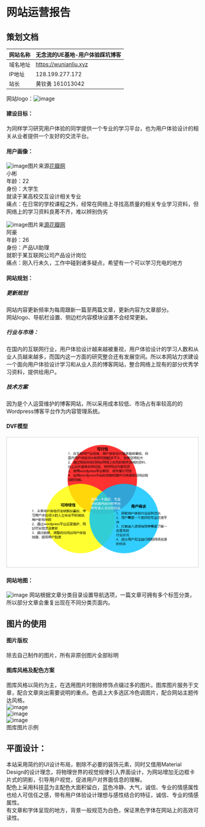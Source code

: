 # 网站运营报告
## 策划文档

网站名称| 无念流的UE基地-用户体验踩坑博客
---|---
域名地址| https://wunianliu.xyz
IP地址| 128.199.277.172
站长| 黄钦勇 161013042

网站logo：![image](https://hbimg.huabanimg.com/ed0f02cc073818a6760f498fe3a6f00e415e58d213f84-6aewN1_fw658)

#### 建设目标：
为同样学习研究用户体验的同学提供一个专业的学习平台，也为用户体验设计的相关从业者提供一个友好的交流平台。

#### 用户画像：

![image](用户画像—豪.jpg)图片来源[花瓣网](https://huaban.com/)<br>
小彬<br>
年龄：22<br>
身份：大学生<br>
就读于某高校交互设计相关专业<br>
痛点：在日常的学校课程之外，经常在网络上寻找高质量的相关专业学习资料，但网络上的学习资料良莠不齐，难以辨别伪劣<br>

![image](用户画像.png)图片来[源花瓣网](https://huaban.com/)<br>
阿豪<br>
年龄：26<br>
身份：产品UI助理<br>
就职于某互联网公司产品设计岗位<br>
痛点：刚入行未久，工作中碰到诸多疑点，希望有一个可以学习充电的地方

#### 网站规划：
##### 更新规划
网站内容更新频率为每周跟新一篇至两篇文章，更新内容为文章部分。<br>
网站logo、导航栏设置、侧边栏内容模块设置不会经常更新。
##### 行业与市场：
在国内的互联网行业，用户体验设计越来越被重视，用户体验设计的学习人数和从业人员越来越多，而国内这一方面的研究整合还有发展空间。所以本网站力求建设一个面向用户体验设计学习和从业人员的博客网站，整合网络上现有的部分优秀学习资料，提供给用户。<br>
##### 技术方案
因为是个人运营维护的博客网站，所以采用成本较低、市场占有率较高的的Wordpress博客平台作为内容管理系统。


#### DVF模型
![image](https://raw.githubusercontent.com/161013042/Web_Operations/master/%E7%AD%96%E5%88%92%E6%96%87%E6%A1%A3%E4%B8%8E%E7%BD%91%E7%AB%99%E5%9C%B0%E5%9B%BE/Web%201920%20%E2%80%93%201.png)

#### 网站地图：
![image](无念流的UE基地.png)
网站根据文章分类目录设置导航选项，一篇文章可拥有多个标签分类，所以部分文章会重复出现在不同分类页面内。

## 图片的使用
#### 图片版权
除去自己制作的图片，所有非原创图片全部标明
#### 图库风格及配色方案
图库风格以简约为主，在选用图片时剔除修饰点缀过多的图片。图库图片服务于文章，配合文章突出需要说明的重点。色调上大多选区冷色调图片，配合网站主题传达风格。<br>
![image](https://note.youdao.com/favicon.ico)<br>
![image](https://note.youdao.com/favicon.ico)<br>
![image](https://note.youdao.com/favicon.ico)<br>
图库图片示例

## 平面设计：
本站采用简约的UI设计布局，剔除不必要的装饰元素，同时又借用Material Design的设计理念，将物理世界的视觉规律引入界面设计，为网站增加无边框卡片式的阴影，引导用户视觉，促进用户对界面信息的理解。<br>
配色上采用科技蓝为主配色大面积留白，蓝色冷静、大气，诚信、专业的情感属性也给人可信任之感，带有用户体验设计理想与感性结合的特征，诚信、专业的情感属性。<br>
有文章和字体呈现的地方，背景一般规范为白色，保证黑色字体在网站上的高效可读性。<br>
